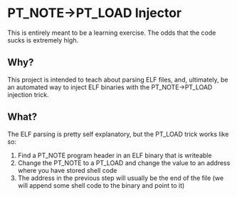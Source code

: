 # PT_NOTE->PT_LOAD Injector

This is entirely meant to be a learning exercise. The odds that the code sucks is extremely high. 

## Why?

This project is intended to teach about parsing ELF files, and, ultimately, be an automated way to inject ELF binaries with the PT_NOTE->PT_LOAD injection trick.

## What?
The ELF parsing is pretty self explanatory, but the PT_LOAD trick works like so:
1. Find a PT_NOTE program header in an ELF binary that is writeable
2. Change the PT_NOTE to a PT_LOAD and change the value to an address where you have stored shell code
3. The address in the previous step will usually be the end of the file (we will append some shell code to the binary and point to it)
